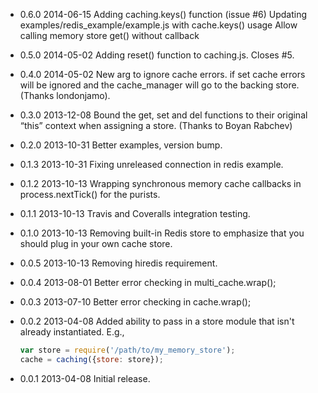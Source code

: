 - 0.6.0 2014-06-15
  Adding caching.keys() function (issue #6)
  Updating examples/redis_example/example.js with cache.keys() usage
  Allow calling memory store get() without callback

- 0.5.0 2014-05-02
  Adding reset() function to caching.js.  Closes #5.

- 0.4.0 2014-05-02
  New arg to ignore cache errors. if set cache errors will be ignored
  and the cache_manager will go to the backing store. (Thanks londonjamo).

- 0.3.0 2013-12-08
  Bound the get, set and del functions to their original “this” context when assigning a store.
  (Thanks to Boyan Rabchev)

- 0.2.0 2013-10-31
  Better examples, version bump.

- 0.1.3 2013-10-31
  Fixing unreleased connection in redis example.

- 0.1.2 2013-10-13
  Wrapping synchronous memory cache callbacks in process.nextTick() for the purists.

- 0.1.1 2013-10-13
  Travis and Coveralls integration testing.

- 0.1.0 2013-10-13
  Removing built-in Redis store to emphasize that you should plug in your own
  cache store.

- 0.0.5 2013-10-13
  Removing hiredis requirement.

- 0.0.4 2013-08-01
  Better error checking in multi_cache.wrap();

- 0.0.3 2013-07-10
  Better error checking in cache.wrap();

- 0.0.2 2013-04-08
  Added ability to pass in a store module that isn't already instantiated.
  E.g.,
  ```javascript
  var store = require('/path/to/my_memory_store');
  cache = caching({store: store});
  ```
- 0.0.1 2013-04-08
  Initial release.
